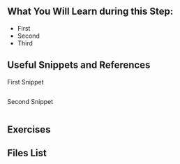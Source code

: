 ## What You Will Learn during this Step:

- First
- Second
- Third

## Useful Snippets and References

First Snippet

```
```

Second Snippet

```
```

## Exercises

## Files List
